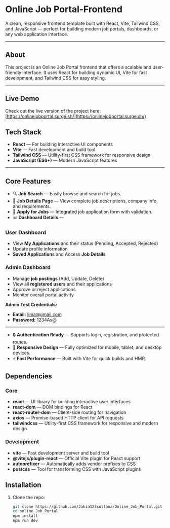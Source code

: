 # Online Job Portal-Frontend

A clean, responsive frontend template built with React, Vite, Tailwind CSS, and JavaScript — perfect for building modern job portals, dashboards, or any web application interface.

---

## About

This project is an Online Job Portal frontend that offers a scalable and user-friendly interface. It uses React for building dynamic UI, Vite for fast development, and Tailwind CSS for easy styling.

---

## Live Demo

Check out the live version of the project here:  
[https://onlinejobportal.surge.sh/](https://onlinejobportal.surge.sh/)


## Tech Stack

- **React** — For building interactive UI components  
- **Vite** — Fast development and build tool  
- **Tailwind CSS** — Utility-first CSS framework for responsive design  
- **JavaScript (ES6+)** — Modern JavaScript features

---

## Core Features

- 🔍 **Job Search** — Easily browse and search for jobs.  
- 📄 **Job Details Page** — View complete job descriptions, company info, and requirements.  
- 📝 **Apply for Jobs** — Integrated job application form with validation.  
- 📊 **Dashboard Details** —  

### User Dashboard

- View **My Applications** and their status (Pending, Accepted, Rejected)  
- Update profile information  
-  **Saved Applications** and Access **Job Details**


### Admin Dashboard

- Manage **job postings** (Add, Update, Delete)  
- View all **registered users** and their applications  
- Approve or reject applications  
- Monitor overall portal activity  

**Admin Test Credentials:**  
- **Email:** lima@gmail.com  
- **Password:** 1234As@  

---
- 🔒 **Authentication Ready** — Supports login, registration, and protected routes.  
- 📱 **Responsive Design** — Fully optimized for mobile, tablet, and desktop devices.  
- ⚡ **Fast Performance** — Built with Vite for quick builds and HMR.  

## Dependencies

### Core
- **react** — UI library for building interactive user interfaces  
- **react-dom** — DOM bindings for React  
- **react-router-dom** — Client-side routing for navigation  
- **axios** — Promise-based HTTP client for API requests  
- **tailwindcss** — Utility-first CSS framework for responsive and modern design  

### Development
- **vite** — Fast development server and build tool  
- **@vitejs/plugin-react** — Official Vite plugin for React support  
- **autoprefixer** — Automatically adds vendor prefixes to CSS  
- **postcss** — Tool for transforming CSS with JavaScript plugins  


## Installation

1. Clone the repo:  
   ```bash
   git clone https://github.com/Jakia123sultana/Online_Job_Portal.git
   cd online_Job_Portal
   npm install
   npm run dev



